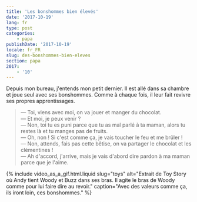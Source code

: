 ```yaml
---
title: 'Les bonshommes bien élevés'
date: '2017-10-19'
lang: fr
type: post
categories:
    - papa
publishDate: '2017-10-19'
locale: fr_FR
slug: des-bonshommes-bien-eleves
section: papa
2017:
    - '10'
---
```


Depuis mon bureau, j'entends mon petit dernier. Il est allé dans sa chambre et joue seul avec ses bonshommes. Comme à chaque fois, il leur fait revivre ses propres apprentissages.

<!--more-->

> — Toi, viens avec moi, on va jouer et manger du chocolat.  
> — Et moi, je peux venir ?  
> — Non, toi tu es puni parce que tu as mal parlé à ta maman, alors tu restes là et tu manges pas de fruits.  
> — Oh, non ! Si c'est comme ça, je vais toucher le feu et me brûler !  
> — Non, attends, fais pas cette bêtise, on va partager le chocolat et les clémentines !  
> — Ah d'accord, j'arrive, mais je vais d'abord dire pardon à ma maman parce que je l'aime.  

{% include video_as_a_gif.html.liquid
    slug="toys"
    alt="Extrait de Toy Story où Andy tient Woody et Buzz dans ses bras. Il agite le bras de Woody comme pour lui faire dire au revoir."
    caption="Avec des valeurs comme ça, ils iront loin, ces bonshommes."
%}